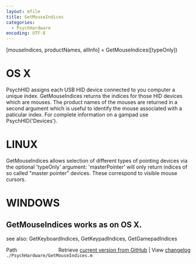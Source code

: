 ```yaml
---
layout: mfile
title: GetMouseIndices
categories:
  - PsychHardware
encoding: UTF-8
---
```


\[mouseIndices, productNames, allInfo\] = GetMouseIndices\(\[typeOnly\]\)

# OS X

PsychHID assigns each USB HID device connected to you computer a unique
index. GetMouseIndices returns the indices for those HID devices which
are mouses.  The product names of the mouses are returned in a second
argument which is useful to identify the mouse associated with a
paticular index.  For complete information on a gampad use
PsychHID\('Devices'\).

# LINUX

GetMouseIndices allows selection of different types of pointing devices
via the optional 'typeOnly' argument:
'masterPointer' will only return indices of so called "master pointer"
devices. These correspond to visible mouse cursors.

# WINDOWS

GetMouseIndices works as on OS X.
----

see also: GetKeyboardIndices, GetKeypadIndices, GetGamepadIndices


<div class="code_header" style="text-align:right;">
  <span style="float:left;">Path&nbsp;&nbsp;</span> <span class="counter">Retrieve <a href=
  "https://raw.github.com/Psychtoolbox-3/Psychtoolbox-3/beta/./PsychHardware/GetMouseIndices.m">current version from GitHub</a> | View <a href=
  "https://github.com/Psychtoolbox-3/Psychtoolbox-3/commits/beta/./PsychHardware/GetMouseIndices.m">changelog</a></span>
</div>
<div class="code">
  <code>./PsychHardware/GetMouseIndices.m</code>
</div>
